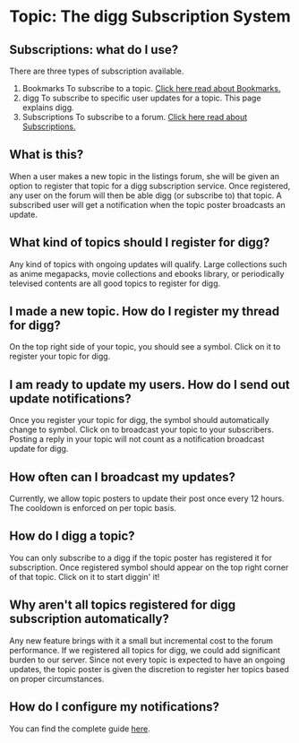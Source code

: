 Topic: The digg Subscription System
===

Subscriptions: what do I use?
---
There are three types of subscription available.

1. Bookmarks
To subscribe to a topic. [Click here read about Bookmarks.](/app.php/snahp/wiki/bookmarks/)
2. digg
To subscribe to specific user updates for a topic. This page explains digg.
3. Subscriptions
To subscribe to a forum. [Click here read about Subscriptions.](/app.php/snahp/wiki/subscriptions/)


What is this?
---
When a user makes a new topic in the listings forum, she will be given an option to register that topic for a digg subscription service. Once registered, any user on the forum will then be able digg (or subscribe to) that topic. A subscribed user will get a notification when the topic poster broadcasts an update. 

What kind of topics should I register for digg?
---
Any kind of topics with ongoing updates will qualify. Large collections such as anime megapacks, movie collections and ebooks library, or periodically televised contents are all good topics to register for digg. 

I made a new topic. How do I register my thread for digg?
---
On the top right side of your topic, you should see a <span class="digg_backdrop"><i class="fa fa-digg register" aria-hidden="true"></i></span> symbol. Click on it to register your topic for digg.

I am ready to update my users. How do I send out update notifications?
---
Once you register your topic for digg, the <i class="fa fa-digg register" aria-hidden="true"></i> symbol should automatically change to <i class="fa fa-wifi" aria-hidden="true"></i> symbol. Click on <i class="fa fa-wifi" aria-hidden="true"></i> to broadcast your topic to your subscribers. Posting a reply in your topic will not count as a notification broadcast update for digg. 

How often can I broadcast my updates?
---
Currently, we allow topic posters to update their post once every 12 hours. The cooldown is enforced on per topic basis.

How do I digg a topic?
---
You can only subscribe to a digg if the topic poster has registered it for subscription. Once registered <i class="fa fa-digg" aria-hidden="true"></i> symbol should appear on the top right corner of that topic. Click on it to start diggin' it!

Why aren't all topics registered for digg subscription automatically?
---
Any new feature brings with it a small but incremental cost to the forum performance. If we registered all topics for digg, we could add significant burden to our server. Since not every topic is expected to have an ongoing updates, the topic poster is given the discretion to register her topics based on proper circumstances. 

How do I configure my notifications?
---
You can find the complete guide
[here](/app.php/snahp/wiki/notifications/).
